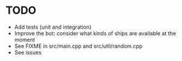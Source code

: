 TODO
====

 - Add tests (unit and integration)
 - Improve the bot: consider what kinds of ships are
     available at the moment
 - See FIXME in src/main.cpp and src/util/random.cpp
 - See issues
